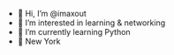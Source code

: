 - 👋 Hi, I’m @imaxout
- 👀 I’m interested in learning & networking 
- 🌱 I’m currently learning Python
- 📍 New York 

<!---
imaxout/imaxout is a ✨ special ✨ repository because its `README.md` (this file) appears on your GitHub profile.
You can click the Preview link to take a look at your changes.
--->

